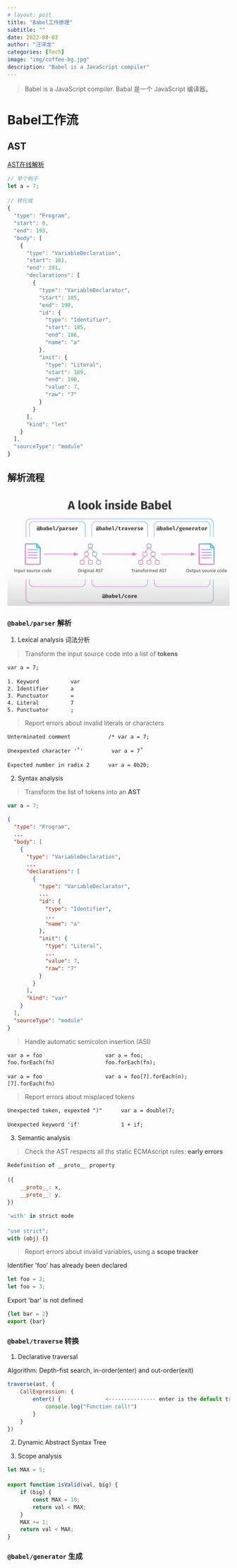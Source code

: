 ```yaml
---
# layout: post
title: "Babel工作原理"
subtitle: ""
date: 2022-08-03
author: "汪洋龙"
categories: [Tech]
image: "img/coffee-bg.jpg"
description: "Babel is a JavaScript compiler"
---
```


> Babel is a JavaScript compiler. Babal 是一个 JavaScript 编译器。


# Babel工作流

## AST

[AST在线解析](https://astexplorer.net/)

```js
// 举个例子
let a = 7;

// 转化成
{
  "type": "Program",
  "start": 0,
  "end": 193,
  "body": [
    {
      "type": "VariableDeclaration",
      "start": 181,
      "end": 191,
      "declarations": [
        {
          "type": "VariableDeclarator",
          "start": 185,
          "end": 190,
          "id": {
            "type": "Identifier",
            "start": 185,
            "end": 186,
            "name": "a"
          },
          "init": {
            "type": "Literal",
            "start": 189,
            "end": 190,
            "value": 7,
            "raw": "7"
          }
        }
      ],
      "kind": "let"
    }
  ],
  "sourceType": "module"
}
```

## 解析流程

![babel工作流](/img/how-to-babel-works-1.jpg)

### `@babel/parser` 解析

1. Lexical analysis 词法分析

> Transform the input source code into a list of **tokens**

```
var a = 7;

1. Keyword          var
2. Identifier       a          
3. Punctuator       =
4. Literal          7
5. Punctuator       ;
```

> Report errors about invalid literals or characters

```
Unterminated comment            /* var a = 7;

Unexpexted character '˚'         var a = 7˚

Expected number in radix 2      var a = 0b20;
```

2. Syntax analysis

> Transform the list of tokens into an **AST**

``` js
var a = 7;
```
``` json
{
  "type": "Program",
  ...
  "body": [
    {
      "type": "VariableDeclaration",
      ...
      "declarations": [
        {
          "type": "VariableDeclarator",
          ...
          "id": {
            "type": "Identifier",
            ...
            "name": "a"
          },
          "init": {
            "type": "Literal",
            ...
            "value": 7,
            "raw": "7"
          }
        }
      ],
      "kind": "var"
    }
  ],
  "sourceType": "module"
}

```

> Handle automatic semicolon insertion (ASI)

```
var a = foo                    var a = foo;
foo.forEach(fn)                foo.forEach(fn);

var a = foo                    var a = foo[7].forEach(n);
[7].forEach(fn)
```

> Report errors about misplaced tokens

```
Unexpected token, expexted ")"      var a = double(7;

Unexpected keyword 'if'             1 + if;
```

3. Semantic analysis

> Check the AST respects all ths static ECMAscript rules: **early errors**

``` js
Redefinition of __proto__ property

({
    __proto__: x,
    __proto__: y,
})
```
``` js
'with' in strict mode

"use strict";
with (obj) {}
```

> Report errors about invalid variables, using a **scope tracker**

Identifier 'foo' has already been declared
``` js
let foo = 2;
let foo = 3;
```

Export 'bar' is not defined
```js
{let bar = 2}
export {bar}
```

### `@babel/traverse` 转换

1. Declarative traversal

Algorithm: Depth-fist search, in-order(enter) and out-order(exit)

``` js
traverse(ast, {
    CallExpression: {
        enter() {              <--------------- enter is the default traversal order
            console.log("Function call!")
        }
    }
})
```

2. Dynamic Abstract Syntax Tree


3. Scope analysis

``` js
let MAX = 5;

export function isValid(val, big) {
    if (big) {
        const MAX = 10;
        return val < MAX;
    }
    MAX += 1;
    return val < MAX;
}
```

### `@babel/generator` 生成
